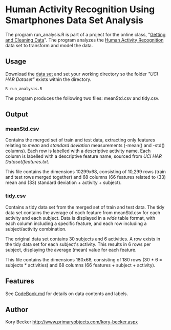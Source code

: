 Human Activity Recognition Using Smartphones Data Set Analysis
=====

The program run_analysis.R is part of a project for the online class, "[Getting and Cleaning Data](https://class.coursera.org/getdata-005)". The program analyzes the [Human Activity Recognition](http://archive.ics.uci.edu/ml/datasets/Human+Activity+Recognition+Using+Smartphones) data set to transform and model the data.

## Usage

Download the [data set](http://archive.ics.uci.edu/ml/machine-learning-databases/00240/UCI%20HAR%20Dataset.zip) and set your working directory so the folder *"UCI HAR Dataset"* exists within the directory.

    R run_analysis.R

The program produces the following two files: meanStd.csv and tidy.csv.

## Output


### meanStd.csv

Contains the merged set of train and test data, extracting only features relating to *mean* and *standard deviation* measurements (-mean() and -std() columns). Each row is labelled with a descriptive activity name. Each column is labelled with a descriptive feature name, sourced from *UCI HAR Dataset/features.txt*.

This file contains the dimensions 10299x68, consisting of 10,299 rows (train and test rows merged together) and 68 columns (66 features related to (33) mean and (33) standard deviation + activity + subject).

### tidy.csv

Contains a tidy data set from the merged set of train and test data. The tidy data set contains the average of each feature from meanStd.csv for each activity and each subject. Data is displayed in a *wide* table format, with each column including a specific feature, and each row including a subject/activity combination.

The original data set contains 30 subjects and 6 activities. A row exists in the tidy data set for each subject's activity. This results in 6 rows per subject, displaying the average (mean) value for each feature.

This file contains the dimensions 180x68, consisting of 180 rows (30 * 6 = subjects * activities) and 68 columns (66 features + subject + activity).

## Features

See [CodeBook.md](https://github.com/primaryobjects/datasciencecoursera/blob/master/getdata-005/CodeBook.md) for details on data contents and labels.

## Author

Kory Becker http://www.primaryobjects.com/kory-becker.aspx

